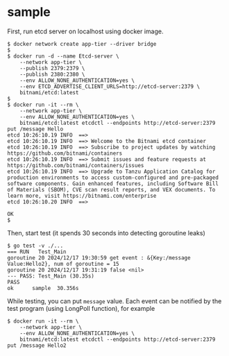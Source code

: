sample
===

First, run etcd server on localhost using docker image.

```
$ docker network create app-tier --driver bridge
$
$ docker run -d --name Etcd-server \
    --network app-tier \
    --publish 2379:2379 \
    --publish 2380:2380 \
    --env ALLOW_NONE_AUTHENTICATION=yes \
    --env ETCD_ADVERTISE_CLIENT_URLS=http://etcd-server:2379 \
    bitnami/etcd:latest
$
$ docker run -it --rm \
    --network app-tier \
    --env ALLOW_NONE_AUTHENTICATION=yes \
    bitnami/etcd:latest etcdctl --endpoints http://etcd-server:2379 put /message Hello
etcd 10:26:10.19 INFO  ==>
etcd 10:26:10.19 INFO  ==> Welcome to the Bitnami etcd container
etcd 10:26:10.19 INFO  ==> Subscribe to project updates by watching https://github.com/bitnami/containers
etcd 10:26:10.19 INFO  ==> Submit issues and feature requests at https://github.com/bitnami/containers/issues
etcd 10:26:10.19 INFO  ==> Upgrade to Tanzu Application Catalog for production environments to access custom-configured and pre-packaged software components. Gain enhanced features, including Software Bill of Materials (SBOM), CVE scan result reports, and VEX documents. To learn more, visit https://bitnami.com/enterprise
etcd 10:26:10.20 INFO  ==>

OK
$
```

Then, start test (it spends 30 seconds into detecting goroutine leaks)
```
$ go test -v ./...
=== RUN   Test_Main
goroutine 20 2024/12/17 19:30:59 get event : &{Key:/message Value:Hello2}, num of goroutine = 15
goroutine 20 2024/12/17 19:31:19 false <nil>
--- PASS: Test_Main (30.35s)
PASS
ok      sample  30.356s
```

While testing, you can put `message` value. 
Each event can be notified by the test program (using LongPoll function), for example
```
$ docker run -it --rm \
    --network app-tier \
    --env ALLOW_NONE_AUTHENTICATION=yes \
    bitnami/etcd:latest etcdctl --endpoints http://etcd-server:2379 put /message Hello2
```

